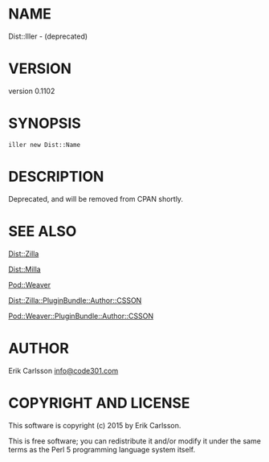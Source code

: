 # NAME

Dist::Iller - (deprecated)

# VERSION

version 0.1102

# SYNOPSIS

    iller new Dist::Name

# DESCRIPTION

Deprecated, and will be removed from CPAN shortly.

# SEE ALSO

[Dist::Zilla](https://metacpan.org/pod/Dist::Zilla)

[Dist::Milla](https://metacpan.org/pod/Dist::Milla)

[Pod::Weaver](https://metacpan.org/pod/Pod::Weaver)

[Dist::Zilla::PluginBundle::Author::CSSON](https://metacpan.org/pod/Dist::Zilla::PluginBundle::Author::CSSON)

[Pod::Weaver::PluginBundle::Author::CSSON](https://metacpan.org/pod/Pod::Weaver::PluginBundle::Author::CSSON)

# AUTHOR

Erik Carlsson <info@code301.com>

# COPYRIGHT AND LICENSE

This software is copyright (c) 2015 by Erik Carlsson.

This is free software; you can redistribute it and/or modify it under
the same terms as the Perl 5 programming language system itself.
